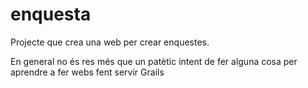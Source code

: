enquesta
========
Projecte que crea una web per crear enquestes.

En general no és res més que un patètic intent de fer alguna cosa per aprendre a fer webs fent servir Grails
